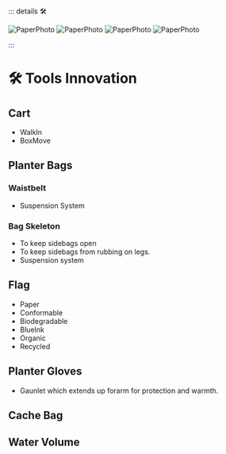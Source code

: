 ::: details 🛠

![PaperPhoto](/PaperPhoto/0048.jpg)
![PaperPhoto](/PaperPhoto/0049.jpg)
![PaperPhoto](/PaperPhoto/0052.jpg)
![PaperPhoto](/PaperPhoto/0057.jpg)

:::

# 🛠 Tools Innovation

## Cart

- WalkIn
- BoxMove

## Planter Bags

### Waistbelt

- Suspension System

### Bag Skeleton

- To keep sidebags open
- To keep sidebags from rubbing on legs.
- Suspension system

## Flag

- Paper
- Conformable
- Biodegradable
- BlueInk
- Organic
- Recycled

## Planter Gloves

- Gaunlet which extends up forarm for protection and warmth.

## Cache Bag

## Water Volume